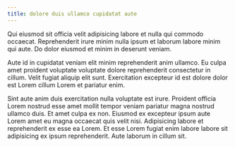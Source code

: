 ```yaml
---
title: dolore duis ullamco cupidatat aute
---
```


Qui eiusmod sit officia velit adipisicing labore et nulla qui commodo occaecat. Reprehenderit irure minim nulla ipsum et laborum labore minim qui aute. Do dolor eiusmod et minim in deserunt veniam.

Aute id in cupidatat veniam elit minim reprehenderit anim ullamco. Eu culpa amet proident voluptate voluptate dolore reprehenderit consectetur in cillum. Velit fugiat aliquip elit sunt. Exercitation excepteur id est dolore dolor est Lorem cillum Lorem et pariatur enim.

Sint aute anim duis exercitation nulla voluptate est irure. Proident officia Lorem nostrud esse amet mollit tempor veniam pariatur magna nostrud ullamco duis. Et amet culpa ex non. Eiusmod ex excepteur ipsum aute Lorem amet eu magna occaecat quis velit nisi. Adipisicing labore et reprehenderit ex esse ea Lorem. Et esse Lorem fugiat enim labore labore sit adipisicing ex ipsum reprehenderit. Aute laborum in cillum sit.